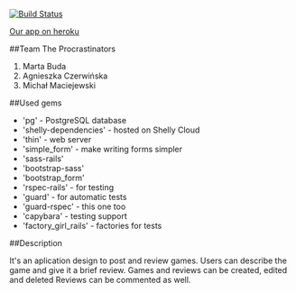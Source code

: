 [![Build Status](https://secure.travis-ci.org/mbuda/RailsGroupProject.png?branch=master)](http://travis-ci.org/mbuda/RailsGroupProject)

[Our app on heroku](http://game-reviews.herokuapp.com/ "Visit us")

##Team The Procrastinators

1. Marta Buda
2. Agnieszka Czerwińska
3. Michał Maciejewski


##Used gems

* 'pg' - PostgreSQL database
* 'shelly-dependencies' - hosted on Shelly Cloud
* 'thin' - web server
* 'simple_form' - make writing forms simpler
* 'sass-rails'
* 'bootstrap-sass'
* 'bootstrap_form'
* 'rspec-rails' - for testing
* 'guard' - for automatic tests
* 'guard-rspec' - this one too
* 'capybara' - testing support
* 'factory_girl_rails' - factories for tests

##Description

It's an aplication design to post and review games.
Users can describe the game and give it a brief review.
Games and reviews can be created, edited and deleted
Reviews can be commented as well.
